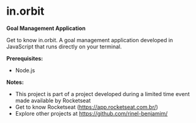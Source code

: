 # in.orbit
  
**Goal Management Application**

Get to know in.orbit. A goal management application developed in JavaScript that runs directly on your terminal.

**Prerequisites:**
  - Node.js
   
**Notes:**
  - This project is part of a project developed during <NLW Pocket> a limited time event made available by Rocketseat
  - Get to know Rocketseat (https://app.rocketseat.com.br/)
  - Explore other projects at https://github.com/rinel-benjamim/
